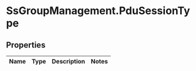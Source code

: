 # SsGroupManagement.PduSessionType

## Properties

Name | Type | Description | Notes
------------ | ------------- | ------------- | -------------


